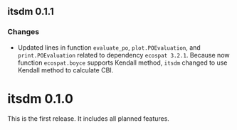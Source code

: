 ## itsdm 0.1.1

### Changes

- Updated lines in function `evaluate_po`, `plot.POEvaluation`, and `print.POEvaluation` related to dependency `ecospat 3.2.1`. Because now function `ecospat.boyce` supports Kendall method, `itsdm` changed to use Kendall method to calculate CBI.

# itsdm 0.1.0

This is the first release. It includes all planned features.
